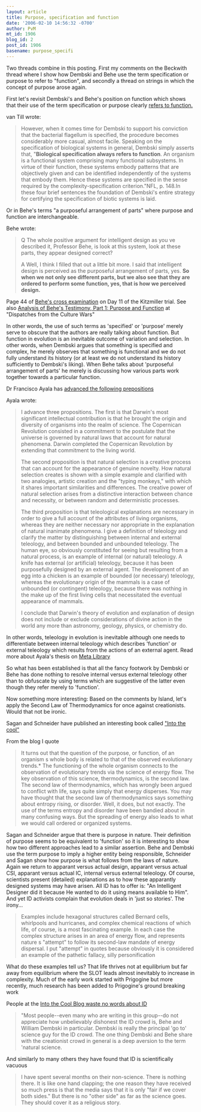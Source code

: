 ```yaml
---
layout: article
title: Purpose, specification and function
date: '2006-02-10 14:56:32 -0700'
author: PvM
mt_id: 1906
blog_id: 2
post_id: 1906
basename: purpose_specifi
---
```

Two threads combine in this posting. First my comments on the Beckwith thread where I show how Dembski and Behe use the term specification or purpose to refer to "function", and secondly a thread on strings in which the concept of purpose arose again.

First let's revisit Dembski's and Behe's position on function which shows that their use of the term specification or purpose clearly [refers to function.](http://www.counterbalance.net/id-hvt/isthe2-body.html)

van Till wrote:

> However, when it comes time for Dembski to support his conviction that the bacterial flagellum is specified, the procedure becomes considerably more casual, almost facile. Speaking on the specification of biological systems in general, Dembski simply asserts that, "**Biological specification always refers to function**. An organism is a functional system comprising many functional subsystems. In virtue of their function, these systems embody patterns that are objectively given and can be identified independently of the systems that embody them. Hence these systems are specified in the sense required by the complexity-specification criterion."NFL, p. 148.In these four brief sentences the foundation of Dembski's entire strategy for certifying the specification of biotic systems is laid.

Or in Behe's terms "a purposeful arrangement of parts" where purpose and function are interchangeable.

Behe wrote:

> Q The whole positive argument for intelligent design as you ve described it, Professor Behe, is look at this system, look at these parts, they appear designed correct?
> 
> A Well, I think I filled that out a little bit more. I said that intelligent design is perceived as the purposeful arrangement of parts, yes. **So when we not only see different parts, but we also see that they are ordered to perform some function, yes, that is how we perceived design.**

Page 44 of [Behe's cross examination](http://www.aclupa.org/downloads/Day11PMSession.pdf) on Day 11 of the Kitzmiller trial. See also  [Analysis of Behe's Testimony, Part 1: Purpose and Function](http://www.stcynic.com/blog/archives/2005/10/analysis_of_behes_testimony_pa.php) at "Dispatches from the Culture Wars"

In other words, the use of such terms as 'specified' or 'purpose' merely serve to obscure that the authors are really talking about function. But function in evolution is an inevitable outcome of variation and selection. In other words, when Dembski argues that something is specified and complex, he merely observes that something is functional and we do not  fully understand its history (or at least we do not understand its history sufficiently to Dembski's liking). When Behe talks about 'purposeful arrangement of parts' he merely is discussing how various parts work together towards a particular function.

Dr Francisco Ayala has [advanced the following prepositions](http://www.meta-library.net/evolution/intro-frame.html)

Ayala wrote:

> I advance three propositions. The first is that Darwin's most significant intellectual contribution is that he brought the origin and diversity of organisms into the realm of science. The Copernican Revolution consisted in a commitment to the postulate that the universe is governed by natural laws that account for natural phenomena. Darwin completed the Copernican Revolution by extending that commitment to the living world.
> 
> The second proposition is that natural selection is a creative process that can account for the appearance of genuine novelty. How natural selection creates is shown with a simple example and clarified with two analogies, artistic creation and the "typing monkeys," with which it shares important similarities and differences. The creative power of natural selection arises from a distinctive interaction between chance and necessity, or between random and deterministic processes.
> 
> The third proposition is that teleological explanations are necessary in order to give a full account of the attributes of living organisms, whereas they are neither necessary nor appropriate in the explanation of natural inanimate phenomena. I give a definition of teleology and clarify the matter by distinguishing between internal and external teleology, and between bounded and unbounded teleology. The human eye, so obviously constituted for seeing but resulting from a natural process, is an example of internal (or natural) teleology. A knife has external (or artificial) teleology, because it has been purposefully designed by an external agent. The development of an egg into a chicken is an example of bounded (or necessary) teleology, whereas the evolutionary origin of the mammals is a case of unbounded (or contingent) teleology, because there was nothing in the make up of the first living cells that necessitated the eventual appearance of mammals.
> 
> I conclude that Darwin's theory of evolution and explanation of design does not include or exclude considerations of divine action in the world any more than astronomy, geology, physics, or chemistry do. 

In other words, teleology in evolution is inevitable although one needs to differentiate between internal teleology which describes 'function' or external teleology which results from the actions of an external agent.  Read more about Ayala's thesis on [Meta Library](http://www.meta-library.net/evolution/intro-frame.html)

So what has been established is that all the fancy footwork by Dembski or Behe has done nothing to resolve internal versus external teleology other than to obfuscate by using terms which are suggestive of the latter even though they refer merely to 'function'.

Now something more interesting: Based on the comments by Island, let's apply the Second Law of Thermodynamics for once against creationists. Would that not be ironic.

Sagan and Schneider have published an interesting book called ["Into the cool"](http://www.intothecool.com/)

From the blog I quote

> It turns out that the question of the purpose, or function, of an organism s whole body is related to that of the observed evolutionary trends.\* The functioning of the whole organism connects to the observation of evolutionary trends via the science of energy flow. The key observation of this science, thermodynamics, is the second law. The second law of thermodynamics, which has wrongly been argued to conflict with life, says quite simply that energy disperses. You may have thought that the second law of thermodynamics says something about entropy rising, or disorder. Well, it does, but not exactly. The use of the terms entropy and disorder have been bandied about in many confusing ways. But the spreading of energy also leads to what we would call ordered or organized systems.

Sagan and Schneider argue that there is purpose in nature. Their definition of purpose seems to be equivalent to 'function' so it is interesting to show how two different approaches lead to a similar assertion. Behe and Dembski use the term purpose to imply a higher entity being responsible, Schneider and Sagan show how purpose is what follows from the laws of nature. Again we return to apparant versus actual design,  apparant versus actual CSI, apparant versus actual IC, internal versus external teleology. Of course, scientists present (detailed) explanations as to how these apparantly designed systems may have arisen. All ID has to offer is: "An Intelligent Designer did it because He wanted to do it using means available to Him". And yet ID activists complain that evolution deals in 'just so stories'. The irony...

> Examples include hexagonal structures called Bernard cells, whirlpools and hurricanes, and complex chemical reactions of which life, of course, is a most fascinating example. In each case the complex structure arises in an area of energy flow, and represents nature s "attempt" to follow its second-law mandate of energy dispersal. I put "attempt" in quotes because obviously it is considered an example of the pathetic fallacy, silly personification

What do these examples tell us? That life thrives not at equilibrium but far away from equilibrium where the SLOT leads almost inevitably to increase in complexity. Much of the early work started with Prigogine but more recently, much research has been added to Prigogine's ground breaking work

People at the [Into the Cool Blog waste no words about ID](http://www.intothecool.com/blog/)

> "Most people--even many who are writing in this group--do not appreciate how unbelievably dishonest the ID crowd is, Behe and William Dembski in particular. Dembski is really the principal 'go to' science guy for the ID crowd. The one thing Dembski and Behe share with the creationist crowd in general is a deep aversion to the term 'natural science.

And similarly to many others they have found that ID is scientifically vacuous

> I have spent several months on their non-science. There is nothing there. It is like one hand clapping; the one reason they have received so much press is that the media says that it is only "fair if we cover both sides." But there is no "other side" as far as the science goes. They should cover it as a religious story.
